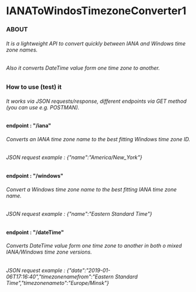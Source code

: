 # IANAToWindosTimezoneConverter1
### ABOUT

###### It is a lightweight API to convert quickly between IANA and Windows time zone names.
######  Also it converts DateTime value form one time zone to another.

### How to use (test) it

###### It works via JSON requests/response, different endpoints via GET method (you can use e.g. POSTMAN).
####   endpoint  : "/iana"
###### Converts an IANA time zone name to the best fitting Windows time zone ID. 
###### JSON request example : {"name":"America/New_York"}
####   endpoint  : "/windows"
###### Convert a Windows time zone name to the best fitting IANA time zone name.
###### JSON request example : {"name":"Eastern Standard Time"}
####   endpoint  : "/dateTime"
###### Converts DateTime value form one time zone to another in both o mixed IANA/Windows time zone versions. 
###### JSON request example : {"date":"2019-01-06T17:16:40","timezonenamefrom":"Eastern Standard Time","timezonenameto":"Europe/Minsk"}
